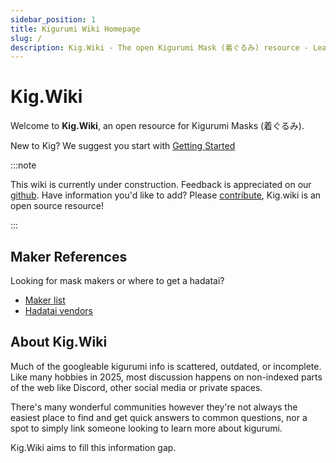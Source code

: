 ```yaml
---
sidebar_position: 1
title: Kigurumi Wiki Homepage
slug: /
description: Kig.Wiki - The open Kigurumi Mask (着ぐるみ) resource - Learn all things Kig Mask
---
```


# Kig.Wiki

Welcome to **Kig.Wiki**, an open resource for Kigurumi Masks (着ぐるみ).

New to Kig? We suggest you start with [Getting Started](./Start/get-started.md)

:::note

This wiki is currently under construction. Feedback is appreciated on our [github](https://github.com/kig-wiki/kigwiki/issues).
Have information you'd like to add? Please [contribute](./02-contributing.md), Kig.wiki is an open source resource!

:::

## Maker References

Looking for mask makers or where to get a hadatai?

- [Maker list](Buy/makers.md)
- [Hadatai vendors](Buy/hadatai.md)

## About Kig.Wiki

Much of the googleable kigurumi info is scattered, outdated, or incomplete.
Like many hobbies in 2025, most discussion happens on non-indexed parts of the web like Discord, other social media or private spaces. 

There's many wonderful communities however they're not always the easiest place to find and get quick answers to common questions, nor a spot to simply link someone looking to learn more about kigurumi.

Kig.Wiki aims to fill this information gap.
